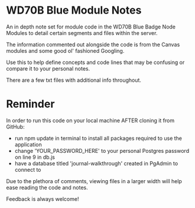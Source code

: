 # WD70B Blue Module Notes

An in depth note set for module code in the WD70B Blue Badge Node Modules to detail certain segments and files within the server.

The information commented out alongside the code is from the Canvas modules and some good ol' fashioned Googling. 

Use this to help define concepts and code lines that may be confusing or compare it to your personal notes.

There are a few txt files with additional info throughout.


# Reminder 

In order to run this code on your local machine AFTER cloning it from GitHub:
  - run npm update in terminal to install all packages required to use the application
  - change 'YOUR_PASSWORD_HERE' to your personal Postgres password on line 9 in db.js
  - have a database titled 'journal-walkthrough' created in PgAdmin to connect to

Due to the plethora of comments, viewing files in a larger width will help ease reading the code and notes. 

Feedback is always welcome!
